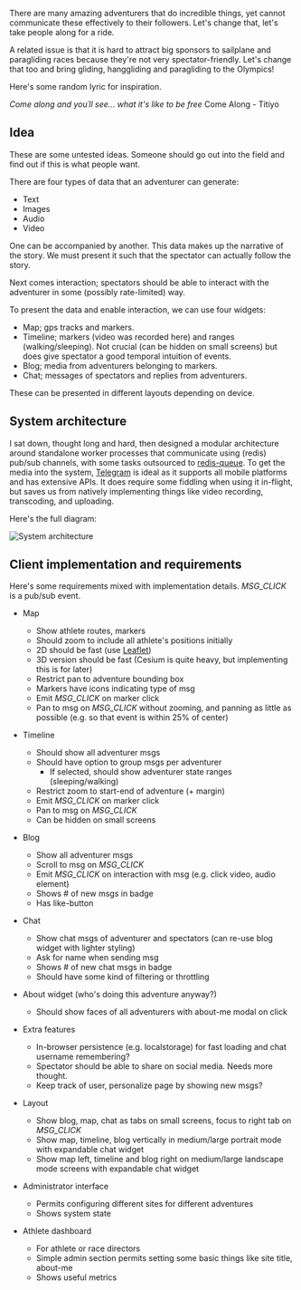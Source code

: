 There are many amazing adventurers that do incredible things, yet cannot communicate these effectively to their followers. Let's change that, let's take people along for a ride.

A related issue is that it is hard to attract big sponsors to sailplane and paragliding races because they're not very spectator-friendly. Let's change that too and bring gliding, hanggliding and paragliding to the Olympics!

Here's some random lyric for inspiration.

*Come along and you´ll see... what it's like to be free* Come Along - Titiyo

## Idea
These are some untested ideas. Someone should go out into the field and find out if this is what people want.

There are four types of data that an adventurer can generate:
- Text
- Images
- Audio
- Video

One can be accompanied by another. This data makes up the narrative of the story. We must present it such that the spectator can actually follow the story.

Next comes interaction; spectators should be able to interact with the adventurer in some (possibly rate-limited) way.

To present the data and enable interaction, we can use four widgets:
- Map; gps tracks and markers.
- Timeline; markers (video was recorded here) and ranges (walking/sleeping). Not crucial (can be hidden on small screens) but does give spectator a good temporal intuition of events.
- Blog; media from adventurers belonging to markers.
- Chat; messages of spectators and replies from adventurers.

These can be presented in different layouts depending on device.

## System architecture
I sat down, thought long and hard, then designed a modular architecture around standalone worker processes that communicate using (redis) pub/sub channels, with some tasks outsourced to [redis-queue](python-rq.org). To get the media into the system, [Telegram](telegram.org) is ideal as it supports all mobile platforms and has extensive APIs. It does require some fiddling when using it in-flight, but saves us from natively implementing things like video recording, transcoding, and uploading.

Here's the full diagram:

![System architecture](https://raw.githubusercontent.com/The-Fonz/come-along/master/system-diagram.png)

## Client implementation and requirements
Here's some requirements mixed with implementation details. *MSG_CLICK* is a pub/sub event.

- Map
  - Show athlete routes, markers
  - Should zoom to include all athlete's positions initially
  - 2D should be fast (use [Leaflet](leafletjs.com))
  - 3D version should be fast (Cesium is quite heavy, but implementing this is for later)
  - Restrict pan to adventure bounding box
  - Markers have icons indicating type of msg
  - Emit *MSG_CLICK* on marker click
  - Pan to msg on *MSG_CLICK* without zooming, and panning as little as possible (e.g. so that event is within 25% of center)

- Timeline
  - Should show all adventurer msgs
  - Should have option to group msgs per adventurer
    - If selected, should show adventurer state ranges (sleeping/walking)
  - Restrict zoom to start-end of adventure (+ margin)
  - Emit *MSG_CLICK* on marker click
  - Pan to msg on *MSG_CLICK*
  - Can be hidden on small screens

- Blog
  - Show all adventurer msgs
  - Scroll to msg on *MSG_CLICK*
  - Emit *MSG_CLICK* on interaction with msg (e.g. click video, audio element)
  - Shows # of new msgs in badge
  - Has like-button

- Chat
  - Show chat msgs of adventurer and spectators (can re-use blog widget with lighter styling)
  - Ask for name when sending msg
  - Shows # of new chat msgs in badge
  - Should have some kind of filtering or throttling

- About widget (who's doing this adventure anyway?)
  - Should show faces of all adventurers with about-me modal on click

- Extra features
  - In-browser persistence (e.g. localstorage) for fast loading and chat username remembering?
  - Spectator should be able to share on social media. Needs more thought.
  - Keep track of user, personalize page by showing new msgs?

- Layout
  - Show blog, map, chat as tabs on small screens, focus to right tab on *MSG_CLICK* 
  - Show map, timeline, blog vertically in medium/large portrait mode with expandable chat widget
  - Show map left, timeline and blog right on medium/large landscape mode screens with expandable chat widget

- Administrator interface
  - Permits configuring different sites for different adventures
  - Shows system state

- Athlete dashboard
  - For athlete or race directors
  - Simple admin section permits setting some basic things like site title, about-me
  - Shows useful metrics
